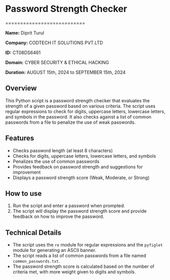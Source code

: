 # Password Strength Checker
===========================

**Name:** Diprit Turul 

**Company:** CODTECH IT SOLUTIONS PVT.LTD

**ID:** CT08DS6461

**Domain:** CYBER SECURITY & ETHICAL HACKING

**Duration:** AUGUST 15th, 2024 to SEPTEMBER 15th, 2024

## Overview
This Python script is a password strength checker that evaluates the strength of a given password based on various criteria. The script uses regular expressions to check for digits, uppercase letters, lowercase letters, and symbols in the password. It also checks against a list of common passwords from a file to penalize the use of weak passwords.

## Features

* Checks password length (at least 8 characters)
* Checks for digits, uppercase letters, lowercase letters, and symbols
* Penalizes the use of common passwords
* Provides feedback on password strength and suggestions for improvement
* Displays a password strength score (Weak, Moderate, or Strong)

## How to use

1. Run the script and enter a password when prompted.
2. The script will display the password strength score and provide feedback on how to improve the password.

## Technical Details

* The script uses the `re` module for regular expressions and the `pyfiglet` module for generating an ASCII banner.
* The script reads a list of common passwords from a file named `common_passwords.txt`.
* The password strength score is calculated based on the number of criteria met, with more weight given to digits and symbols.

